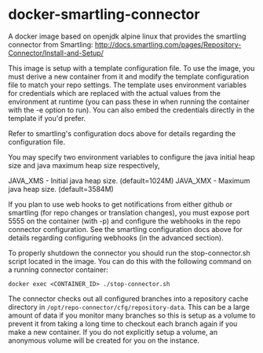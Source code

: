 # docker-smartling-connector
A docker image based on openjdk alpine linux that provides the smartling
connector from Smartling:
http://docs.smartling.com/pages/Repository-Connector/Install-and-Setup/

This image is setup with a template configuration file. To use the
image, you must derive a new container from it and modify the template
configuration file to match your repo settings. The template uses
environment variables for credentials which are replaced with the actual
values from the environment at runtime (you can pass these in when
running the container with the -e option to run). You can also embed the
credentials directly in the template if you'd prefer.

Refer to smartling's configuration docs above for details regarding the
configuration file.

You may specify two environment variables to configure the java initial
heap size and java maximum heap size respectively,

JAVA_XMS - Initial java heap size. (default=1024M)
JAVA_XMX - Maximum java heap size. (default=3584M)

If you plan to use web hooks to get notifications from either github or
smartling (for repo changes or translation changes), you must expose
port 5555 on the container (with -p) and configure the webhooks in the
repo connector configuration. See the smartling configuration docs above
for details regarding configuring webhooks (in the advanced section).

To properly shutdown the connector you should run the stop-connector.sh
script located in the image. You can do this with the following command
on a running connector container:

  `docker exec <CONTAINER_ID> ./stop-connector.sh`

The connector checks out all configured branches into a repository cache
directory in `/opt/repo-connector/cfg/repository-data`. This can be a
large amount of data if you monitor many branches so this is setup as a
volume to prevent it from taking a long time to checkout each branch
again if you make a new container. If you do not explicitly setup a
volume, an anonymous volume will be created for you on the instance.
